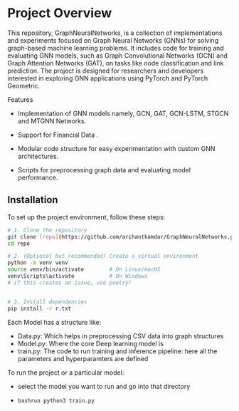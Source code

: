 # Project Overview

This repository, GraphNeuralNetworks, is a collection of implementations and experiments focused on Graph Neural Networks (GNNs) for solving graph-based machine learning problems. It includes code for training and evaluating GNN models, such as Graph Convolutional Networks (GCN) and Graph Attention Networks (GAT), on tasks like node classification and link prediction. The project is designed for researchers and developers interested in exploring GNN applications using PyTorch and PyTorch Geometric.


Features





- Implementation of GNN models namely, GCN, GAT, GCN-LSTM, STGCN and MTGNN Networks.



- Support for Financial Data .



- Modular code structure for easy experimentation with custom GNN architectures.



- Scripts for preprocessing graph data and evaluating model performance.



## Installation

To set up the project environment, follow these steps:
```bash
# 1. Clone the repository
git clone [repo](https://github.com/arihantkamdar/GraphNeuralNetworks.git/)
cd repo

# 2. (Optional but recommended) Create a virtual environment
python -m venv venv
source venv/bin/activate        # On Linux/macOS
venv\Scripts\activate           # On Windows
# if this creates an issue, use poetry! 


# 3. Install dependencies
pip install -r r.txt

```
Each Model has a structure like:
- Data.py: Which helps in preprocessing CSV data into graph structures
- Model.py: Where the core Deep learning model is
- train.py: The code to run training and inference pipeline: here all the parameters and hyperparamters are defined

To run  the project or a particular model:

- select the model you want to run and go into that directory
- ```
  bashrun python3 train.py





